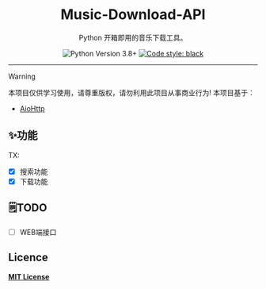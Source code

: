 <div align="center">
    <h1> Music-Download-API </h1>
    <p> Python 开箱即用的音乐下载工具。 </p>

![Python Version 3.8+](https://img.shields.io/badge/Python-3.8%2B-blue)
[![Code style: black](https://img.shields.io/badge/code%20style-black-000000.svg)](https://github.com/psf/black)

</div>

---
> [!WARNING]
> 本项目仅供学习使用，请尊重版权，请勿利用此项目从事商业行为!
本项目基于：

- [AioHttp](https://docs.aiohttp.org/)

## ✨功能
TX:
- [x] 搜索功能 
- [X] 下载功能 

## 🗒️TODO

- [ ] WEB端接口

## Licence

**[MIT License](https://github.com/luren-dc/MusicDownloadApi/blob/master/LICENSE)**